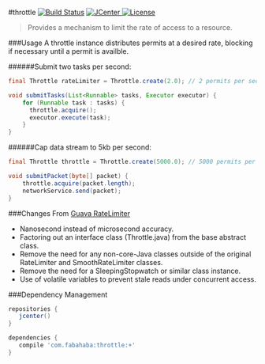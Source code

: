 #throttle [![Build Status](https://travis-ci.org/jamespedwards42/throttle.svg)](https://travis-ci.org/jamespedwards42/throttle) [![JCenter](https://api.bintray.com/packages/jamespedwards42/libs/throttle/images/download.svg) ](https://bintray.com/jamespedwards42/libs/throttle/_latestVersion) [![License](http://img.shields.io/badge/license-Apache--2-blue.svg?style=flat) ](http://www.apache.org/licenses/LICENSE-2.0)
>Provides a mechanism to limit the rate of access to a resource.

###Usage
A throttle instance distributes permits at a desired rate, blocking if necessary until a permit is availble.

######Submit two tasks per second:

```java
final Throttle rateLimiter = Throttle.create(2.0); // 2 permits per second

void submitTasks(List<Runnable> tasks, Executor executor) {
    for (Runnable task : tasks) {
      throttle.acquire();
      executor.execute(task);
    }
}
```

######Cap data stream to 5kb per second:

```java
final Throttle throttle = Throttle.create(5000.0); // 5000 permits per second

void submitPacket(byte[] packet) {
    throttle.acquire(packet.length);
    networkService.send(packet);
}
```

###Changes From [Guava RateLimiter](https://github.com/google/guava/blob/master/guava/src/com/google/common/util/concurrent/RateLimiter.java)
* Nanosecond instead of microsecond accuracy.
* Factoring out an interface class (Throttle.java) from the base abstract class.
* Remove the need for any non-core-Java classes outside of the original RateLimiter and SmoothRateLimiter classes.
* Remove the need for a SleepingStopwatch or similar class instance.
* Use of volatile variables to prevent stale reads under concurrent access.

###Dependency Management
```groovy
repositories {
   jcenter()
}

dependencies {
   compile 'com.fabahaba:throttle:+'
}
```
